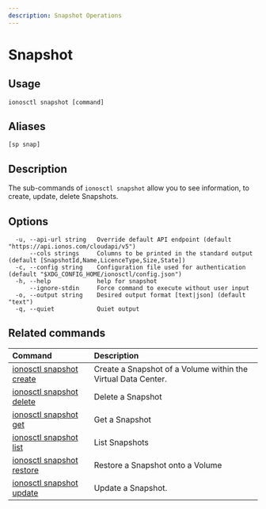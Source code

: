 ```yaml
---
description: Snapshot Operations
---
```


# Snapshot

## Usage

```text
ionosctl snapshot [command]
```

## Aliases

```text
[sp snap]
```

## Description

The sub-commands of `ionosctl snapshot` allow you to see information, to create, update, delete Snapshots.

## Options

```text
  -u, --api-url string   Override default API endpoint (default "https://api.ionos.com/cloudapi/v5")
      --cols strings     Columns to be printed in the standard output (default [SnapshotId,Name,LicenceType,Size,State])
  -c, --config string    Configuration file used for authentication (default "$XDG_CONFIG_HOME/ionosctl/config.json")
  -h, --help             help for snapshot
      --ignore-stdin     Force command to execute without user input
  -o, --output string    Desired output format [text|json] (default "text")
  -q, --quiet            Quiet output
```

## Related commands

| Command | Description |
| :--- | :--- |
| [ionosctl snapshot create](create.md) | Create a Snapshot of a Volume within the Virtual Data Center. |
| [ionosctl snapshot delete](delete.md) | Delete a Snapshot |
| [ionosctl snapshot get](get.md) | Get a Snapshot |
| [ionosctl snapshot list](list.md) | List Snapshots |
| [ionosctl snapshot restore](restore.md) | Restore a Snapshot onto a Volume |
| [ionosctl snapshot update](update.md) | Update a Snapshot. |


